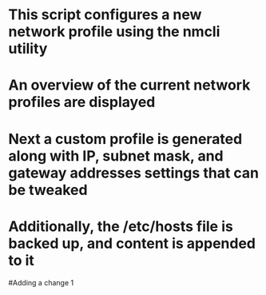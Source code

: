 # This script configures a new network profile using the nmcli utility
# An overview of the current network profiles are displayed
# Next a custom profile is generated along with IP, subnet mask, and gateway addresses settings that can be tweaked
# Additionally, the /etc/hosts file is backed up, and content is appended to it
#Adding a change 1
